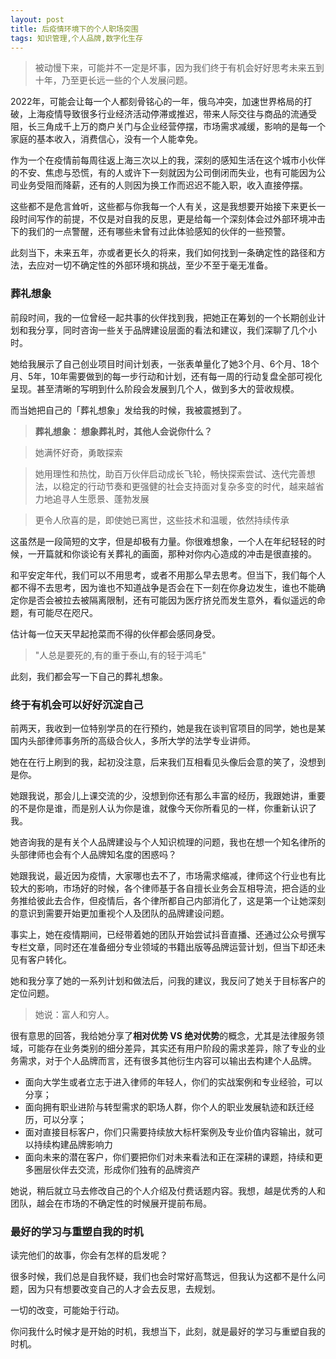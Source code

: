 ```yaml
---
layout: post
title: 后疫情环境下的个人职场突围
tags: 知识管理,个人品牌,数字化生存
---
```


> 被动慢下来，可能并不一定是坏事，因为我们终于有机会好好思考未来五到十年，乃至更长远一些的个人发展问题。

2022年，可能会让每一个人都刻骨铭心的一年，俄乌冲突，加速世界格局的打破，上海疫情导致很多行业经济活动停滞或推迟，带来人际交往与商品的流通受阻，长三角成千上万的商户关门与企业经营停摆，市场需求减缓，影响的是每一个家庭的基本收入，消费信心，没有一个人能幸免。

作为一个在疫情前每周往返上海三次以上的我，深刻的感知生活在这个城市小伙伴的不安、焦虑与恐慌，有的人或许下一刻就因为公司倒闭而失业，也有可能因为公司业务受阻而降薪，还有的人则因为换工作而迟迟不能入职，收入直接停摆。

这些都不是危言耸听，这些都与你我每一个人有关，这是我想要开始接下来更长一段时间写作的前提，不仅是对自我的反思，更是给每一个深刻体会过外部环境冲击下的我们的一点警醒，还有哪些未曾有过此体验感知的伙伴的一些预警。

此刻当下，未来五年，亦或者更长久的将来，我们如何找到一条确定性的路径和方法，去应对一切不确定性的外部环境和挑战，至少不至于毫无准备。

### 葬礼想象
前段时间，我的一位曾经一起共事的伙伴找到我，把她正在筹划的一个长期创业计划和我分享，同时咨询一些关于品牌建设层面的看法和建议，我们深聊了几个小时。

她给我展示了自己创业项目时间计划表，一张表单量化了她3个月、6个月、18个月、5年，10年需要做到的每一步行动和计划，还有每一周的行动复盘全部可视化呈现。甚至清晰的写明到什么阶段会发展到几个人，做到多大的营收规模。

而当她把自己的「葬礼想象」发给我的时候，我被震撼到了。

>**葬礼想象： 想象葬礼时，其他人会说你什么？**

> 她满怀好奇，勇敢探索 

> 她用理性和热忱，助百万伙伴启动成长飞轮，畅快探索尝试、迭代完善想法，以稳定的行动节奏和更强健的社会支持面对复杂多变的时代，越来越省力地追寻人生愿景、蓬勃发展 

> 更令人欣喜的是，即使她已离世，这些技术和温暖，依然持续传承

这虽然是一段简短的文字，但是却极有力量。你很难想象，一个人在年纪轻轻的时候，一开篇就和你谈论有关葬礼的画面，那种对你内心造成的冲击是很直接的。

和平安定年代，我们可以不用思考，或者不用那么早去思考。但当下，我们每个人都不得不去思考，因为谁也不知道战争是否会在下一刻在你身边发生，谁也不能确定你是否会被拉去被隔离限制，还有可能因为医疗挤兑而发生意外，看似遥远的命题，有可能尽在咫尺。

估计每一位天天早起抢菜而不得的伙伴都会感同身受。

>"人总是要死的,有的重于泰山,有的轻于鸿毛"

此刻，我们都会写一下自己的葬礼想象。


### 终于有机会可以好好沉淀自己
前两天，我收到一位特别学员的在行预约，她是我在谈判官项目的同学，她也是某国内头部律师事务所的高级合伙人，多所大学的法学专业讲师。

她在在行上刷到的我，起初没注意，后来我们互相看见头像后会意的笑了，没想到是你。

她跟我说，那会儿上课交流的少，没想到你还有那么丰富的经历，我跟她讲，重要的不是你是谁，而是别人认为你是谁，就像今天你所看见的一样，你重新认识了我。

她咨询我的是有关个人品牌建设与个人知识梳理的问题，我也在想一个知名律所的头部律师也会有个人品牌知名度的困惑吗？

她跟我说，最近因为疫情，大家哪也去不了，市场需求缩减，律师这个行业也有比较大的影响，市场好的时候，各个律师基于各自擅长业务会互相导流，把合适的业务推给彼此去合作，但疫情后，各个律所都自己内部消化了，这是第一个让她深刻的意识到需要开始更加重视个人及团队的品牌建设问题。

事实上，她在疫情期间，已经带着她的团队开始尝试抖音直播、还通过公众号撰写专栏文章，同时还在准备细分专业领域的书籍出版等品牌运营计划，但当下却还未见有客户转化。

她和我分享了她的一系列计划和做法后，问我的建议，我反问了她关于目标客户的定位问题。

>她说：富人和穷人。

很有意思的回答，我给她分享了**相对优势 VS 绝对优势**的概念，尤其是法律服务领域，可能存在业务类别的细分差异，其实还有用户阶段的需求差异，除了专业的业务需求，对于个人品牌而言，还有很多其他衍生内容可以输出去构建个人品牌。

* 面向大学生或者立志于进入律师的年轻人，你们的实战案例和专业经验，可以分享；
* 面向拥有职业进阶与转型需求的职场人群，你个人的职业发展轨迹和跃迁经历，可以分享；
* 面对直接目标客户，你们只需要持续放大标杆案例及专业价值内容输出，就可以持续构建品牌影响力
* 面向未来的潜在客户，你们要把你们对未来看法和正在深耕的课题，持续和更多圈层伙伴去交流，形成你们独有的品牌资产

她说，稍后就立马去修改自己的个人介绍及付费话题内容。我想，越是优秀的人和团队，越会在市场的不确定性的时候展开提前布局。


### 最好的学习与重塑自我的时机
读完他们的故事，你会有怎样的启发呢？

很多时候，我们总是自我怀疑，我们也会时常好高骛远，但我认为这都不是什么问题，因为只有想要改变自己的人才会去反思，去规划。

一切的改变，可能始于行动。

你问我什么时候才是开始的时机，我想当下，此刻，就是最好的学习与重塑自我的时机。





